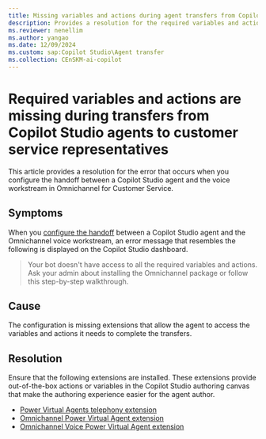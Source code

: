 ```yaml
---
title: Missing variables and actions during agent transfers from Copilot Studio agents
description: Provides a resolution for the required variables and actions that are missing during transfers from Copilot Studio agents to service representatives in Omnichannel for Customer Service.
ms.reviewer: nenellim
ms.author: yangao
ms.date: 12/09/2024
ms.custom: sap:Copilot Studio\Agent transfer
ms.collection: CEnSKM-ai-copilot
---
```

# Required variables and actions are missing during transfers from Copilot Studio agents to customer service representatives

This article provides a resolution for the error that occurs when you configure the handoff between a Copilot Studio agent and the voice workstream in Omnichannel for Customer Service.

## Symptoms

When you [configure the handoff](/microsoft-copilot-studio/configuration-hand-off-omnichannel) between a Copilot Studio agent and the Omnichannel voice workstream, an error message that resembles the following is displayed on the Copilot Studio dashboard.

> Your bot doesn't have access to all the required variables and actions. Ask your admin about installing the Omnichannel package or follow this step-by-step walkthrough.

## Cause

The configuration is missing extensions that allow the agent to access the variables and actions it needs to complete the transfers.

## Resolution

Ensure that the following extensions are installed. These extensions provide out-of-the-box actions or variables in the Copilot Studio authoring canvas that make the authoring experience easier for the agent author.

- [Power Virtual Agents telephony extension](https://appsource.microsoft.com/product/dynamics-365/mscrm.mspva_telephony_extension)
- [Omnichannel Power Virtual Agent extension](https://appsource.microsoft.com/product/dynamics-365/mscrm.omnichannelpvaextension)
- [Omnichannel Voice Power Virtual Agent extension](https://appsource.microsoft.com/product/dynamics-365/mscrm.omnichannelvoicepvaextension)
